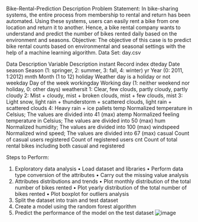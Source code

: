 Bike-Rental-Prediction
Description
Problem Statement:
In bike-sharing systems, the entire process from membership to rental and return has been automated. Using these systems, users can easily rent a bike from one location and return it to another. Hence, a bike rental company wants to understand and predict the number of bikes rented daily based on the environment and seasons.
Objective: The objective of this case is to predict bike rental counts based on environmental and seasonal settings with the help of a machine learning algorithm.
Data Set: day.csv
 
Data Description
Variable	Description
instant	Record index
dteday	Date
season	Season (1: springer, 2: summer, 3: fall, 4: winter)
yr	Year (0: 2011, 1:2012)
mnth	Month (1 to 12)
holiday	Weather day is a holiday or not
weekday	Day of the week
workingday	Working day (1: neither weekend nor holiday, 0: other days)
weathersit	1: Clear, few clouds, partly cloudy, partly cloudy
	2: Mist + cloudy, mist + broken clouds, mist + few clouds, mist
	3: Light snow, light rain + thunderstorm + scattered clouds, light rain + scattered clouds
	4: Heavy rain + ice pallets
temp	Normalized temperature in Celsius; The values are divided into 41 (max)
atemp	Normalized feeling temperature in Celsius; The values are divided into 50 (max)
hum	Normalized humidity; The values are divided into 100 (max)
windspeed	Normalized wind speed; The values are divided into 67 (max)
casual	Count of casual users
registered	Count of registered users
cnt	Count of total rental bikes including both casual and registered
 
Steps to Perform: 
1.    Exploratory data analysis
•    Load dataset and libraries
•    Perform data type conversion of the attributes
•    Carry out the missing value analysis
2. Attributes distributions and trends
•    Plot monthly distribution of the total number of bikes rented
•    Plot yearly distribution of the total number of bikes rented
•    Plot boxplot for outliers analysis
3. Split the dataset into train and test dataset
4. Create a model using the random forest algorithm
5. Predict the performance of the model on the test dataset
![image](https://github.com/user-attachments/assets/13b02097-4e00-47c8-a6e4-02df38d0053f)
